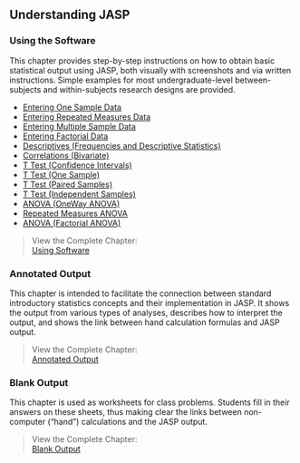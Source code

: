 ## Understanding JASP

### Using the Software

This chapter provides step-by-step instructions on how to obtain basic statistical output using JASP, both visually with screenshots and via written instructions. Simple examples for most undergraduate-level between-subjects and within-subjects research designs are provided.

- [Entering One Sample Data](./using-software/onesampledata)
- [Entering Repeated Measures Data](./using-software/repeateddata)
- [Entering Multiple Sample Data](./using-software/multiplesampledata)
- [Entering Factorial Data](./using-software/factorialdata)
- [Descriptives (Frequencies and Descriptive Statistics)](./using-software/descriptives)
- [Correlations (Bivariate)](./using-software/correlations)
- [T Test (Confidence Intervals)](./using-software/intervals)
- [T Test (One Sample)](./using-software/onesample)
- [T Test (Paired Samples)](./using-software/paired)
- [T Test (Independent Samples)](./using-software/independent)
- [ANOVA (OneWay ANOVA)](./using-software/oneway)
- [Repeated Measures ANOVA](./using-software/repeated)
- [ANOVA (Factorial ANOVA)](./using-software/factorial)

> View the Complete Chapter:  
> [Using Software](./using-software/complete)

### Annotated Output

This chapter is intended to facilitate the connection between standard introductory statistics concepts and their implementation in JASP. It shows the output from various types of analyses, describes how to interpret the output, and shows the link between hand calculation formulas and JASP output.

> View the Complete Chapter:  
> [Annotated Output](./annotated-output/complete)

### Blank Output

This chapter is used as worksheets for class problems. Students fill in their answers on these sheets, thus making clear the links between non-computer (“hand”) calculations and the JASP output.

> View the Complete Chapter:  
> [Blank Output](./blank-output/complete)


